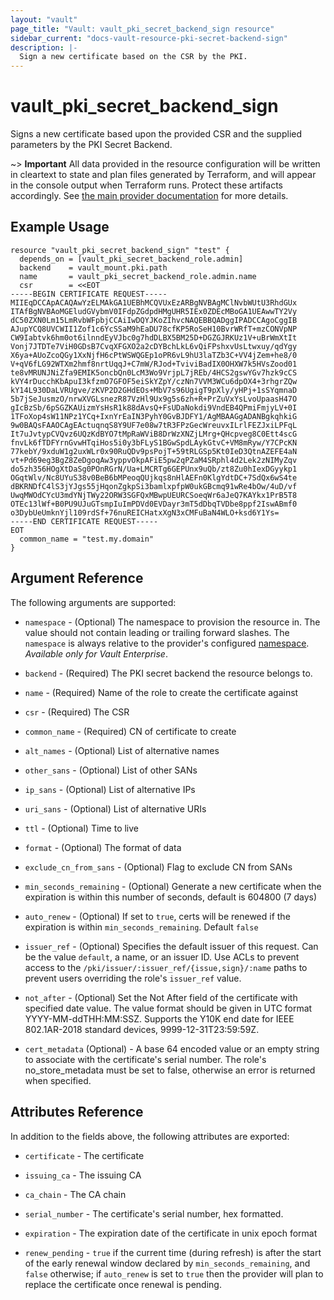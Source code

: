 ```yaml
---
layout: "vault"
page_title: "Vault: vault_pki_secret_backend_sign resource"
sidebar_current: "docs-vault-resource-pki-secret-backend-sign"
description: |-
  Sign a new certificate based on the CSR by the PKI.
---
```


# vault\_pki\_secret\_backend\_sign

Signs a new certificate based upon the provided CSR and the supplied parameters by the PKI Secret Backend.

~> **Important** All data provided in the resource configuration will be
written in cleartext to state and plan files generated by Terraform, and
will appear in the console output when Terraform runs. Protect these
artifacts accordingly. See
[the main provider documentation](../index.html)
for more details.

## Example Usage

```hcl
resource "vault_pki_secret_backend_sign" "test" {
  depends_on = [vault_pki_secret_backend_role.admin]
  backend    = vault_mount.pki.path
  name       = vault_pki_secret_backend_role.admin.name
  csr        = <<EOT
-----BEGIN CERTIFICATE REQUEST-----
MIIEqDCCApACAQAwYzELMAkGA1UEBhMCQVUxEzARBgNVBAgMClNvbWUtU3RhdGUx
ITAfBgNVBAoMGEludGVybmV0IFdpZGdpdHMgUHR5IEx0ZDEcMBoGA1UEAwwTY2Vy
dC50ZXN0Lm15LmRvbWFpbjCCAiIwDQYJKoZIhvcNAQEBBQADggIPADCCAgoCggIB
AJupYCQ8UVCWII1Zof1c6YcSSaM9hEaDU78cfKP5RoSeH10BvrWRfT+mzCONVpNP
CW9Iabtvk6hm0ot6ilnndEyVJbc0g7hdDLBX5BM25D+DGZGJRKUz1V+uBrWmXtIt
Vonj7JTDTe7ViH0GDsB7CvqXFGXO2a2cDYBchLkL6vQiFPshxvUsLtwxuy/qdYgy
X6ya+AUoZcoQGy1XxNjfH6cPtWSWQGEp1oPR6vL9hU3laTZb3C+VV4jZem+he8/0
V+qV6fLG92WTXm2hmf8nrtUqqJ+C7mW/RJod+TviviBadIX0OHXW7k5HVsZood01
te8vMRUNJNiZfa9EMIK5oncbQn0LcM3Wo9VrjpL7jREb/4HCS2gswYGv7hzk9cCS
kVY4rDucchKbApuI3kfzmO7GFOF5eiSkYZpY/czNn7VVM3WCu6dpOX4+3rhgrZQw
kY14L930DaLVRUgve/zKVP2D2GHdEOs+MbV7s96UgigT9pXly/yHPj+1sSYqmnaD
5b7jSeJusmzO/nrwXVGLsnezR87VzHl9Ux9g5s6zh+R+PrZuVxYsLvoUpaasH47O
gIcBzSb/6pSGZKAUizmYsHsR1k88dAvsQ+FsUDaNokdi9VndEB4QPmiFmjyLV+0I
1TFoXop4sW11NPz1YCq+IxnYrEaIN3PyhY0GvBJDFY1/AgMBAAGgADANBgkqhkiG
9w0BAQsFAAOCAgEActuqnqS8Y9UF7e08w7tR3FPzGecWreuvxILrlFEZJxiLPFqL
It7uJvtypCVQvz6UQzKdBYO7tMpRaWViB8DrWzXNZjLMrg+QHcpveg8C0Ett4scG
fnvLk6fTDFYrnGvwHTqiHos5i0y3bFLyS1BGwSpdLAykGtvC+VM8mRyw/Y7CPcKN
77kebY/9xduW1g2uxWLr0x90RuQDv9psPojT+59tRLGSp5Kt0IeD3QtnAZEFE4aN
vt+Pd69eg3BgZ8ZeDgoqAw3yppvOkpAFiE5pw2qPZaM4SRphl4d2Lek2zNIMyZqv
do5zh356HOgXtDaSg0POnRGrN/Ua+LMCRTg6GEPUnx9uQb/zt8Zu0hIexDGyykp1
OGqtWlv/Nc8UYuS38v0BeB6bMPeoqQUjkqs8nHlAEFn0KlgYdtDC+7SdQx6wS4te
dBKRNDfC4lS3jYJgs55jHqonZgkpSi3bamlxpfpW0ukGBcmq91wRe4bOw/4uD/vf
UwqMWOdCYcU3mdYNjTWy22ORW3SGFQxMBwpUEURCSoeqWr6aJeQ7KAYkx1PrB5T8
OTEc13lWf+B0PU9UJuGTsmpIuImPDVd0EVDayr3mT5dDbqTVDbe8ppf2IswABmf0
o3DybUeUmknYjl109rdSf+76nuREICHatxXgN3xCMFuBaN4WLO+ksd6Y1Ys=
-----END CERTIFICATE REQUEST-----
EOT
  common_name = "test.my.domain"
}
```

## Argument Reference

The following arguments are supported:

* `namespace` - (Optional) The namespace to provision the resource in.
  The value should not contain leading or trailing forward slashes.
  The `namespace` is always relative to the provider's configured [namespace](/docs/providers/vault/index.html#namespace).
   *Available only for Vault Enterprise*.

* `backend` - (Required) The PKI secret backend the resource belongs to.

* `name` - (Required) Name of the role to create the certificate against

* `csr` - (Required) The CSR

* `common_name` - (Required) CN of certificate to create

* `alt_names` - (Optional) List of alternative names

* `other_sans` - (Optional) List of other SANs

* `ip_sans` - (Optional) List of alternative IPs

* `uri_sans` - (Optional) List of alternative URIs

* `ttl` - (Optional) Time to live

* `format` - (Optional) The format of data

* `exclude_cn_from_sans` - (Optional) Flag to exclude CN from SANs

* `min_seconds_remaining` - (Optional) Generate a new certificate when the expiration is within this number of seconds, default is 604800 (7 days)

* `auto_renew` - (Optional) If set to `true`, certs will be renewed if the expiration is within `min_seconds_remaining`. Default `false`

* `issuer_ref` - (Optional) Specifies the default issuer of this request. Can
  be the value `default`, a name, or an issuer ID. Use ACLs to prevent access to
  the `/pki/issuer/:issuer_ref/{issue,sign}/:name` paths to prevent users
  overriding the role's `issuer_ref` value.

* `not_after` - (Optional) Set the Not After field of the certificate with specified date value. The value format should be given in UTC format YYYY-MM-ddTHH:MM:SSZ. Supports the Y10K end date for IEEE 802.1AR-2018 standard devices, 9999-12-31T23:59:59Z.

* `cert_metadata` (Optional) - A base 64 encoded value or an empty string to associate with the certificate's serial number. The role's no_store_metadata must be set to false, otherwise an error is returned when specified.

## Attributes Reference

In addition to the fields above, the following attributes are exported:

* `certificate` - The certificate

* `issuing_ca` - The issuing CA

* `ca_chain` - The CA chain

* `serial_number` - The certificate's serial number, hex formatted.

* `expiration` - The expiration date of the certificate in unix epoch format

* `renew_pending` - `true` if the current time (during refresh) is after the start of the early renewal window declared by `min_seconds_remaining`, and `false` otherwise; if `auto_renew` is set to `true` then the provider will plan to replace the certificate once renewal is pending.
